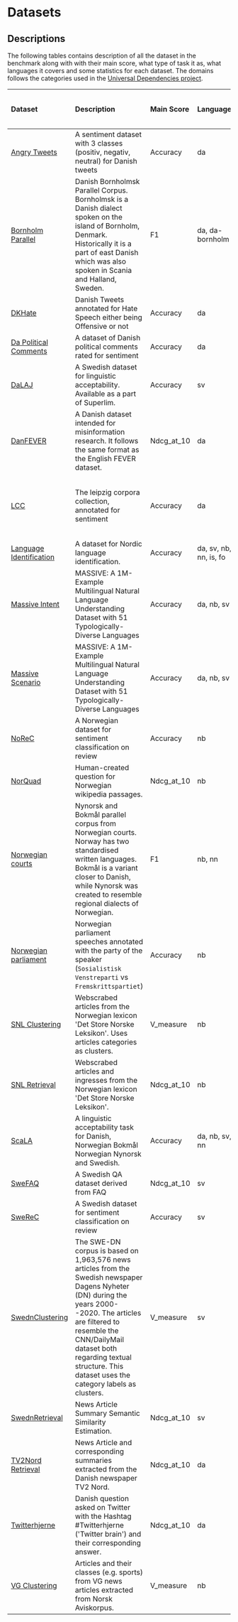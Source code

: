 # Datasets


## Descriptions
The following tables contains description of all the dataset in the benchmark along with with their main score, what type of task it as, what languages it covers and some statistics for each dataset. The domains follows the categories used in the [Universal Dependencies project](https://universaldependencies.org).

<!-- This dataset is autogenerated. If you want to update it please update the dataset metadata instead. -->

<!--START_TABLE-->
| Dataset                                                                                                                                                  | Description                                                                                                                                                                                                                                                                            | Main Score   | Languages              | Type           | Domains                                                              |   Number of Documents | Mean Length of Documents (characters)   |
|:---------------------------------------------------------------------------------------------------------------------------------------------------------|:---------------------------------------------------------------------------------------------------------------------------------------------------------------------------------------------------------------------------------------------------------------------------------------|:-------------|:-----------------------|:---------------|:---------------------------------------------------------------------|----------------------:|:----------------------------------------|
| [Angry Tweets](https://aclanthology.org/2021.nodalida-main.53/)                                                                                          | A sentiment dataset with 3 classes (positiv, negativ, neutral) for Danish tweets                                                                                                                                                                                                       | Accuracy     | da                     | Classification | social                                                               |                  1047 | 156.15 (std: 82.02)                     |
| [Bornholm Parallel](https://aclanthology.org/W19-6138/)                                                                                                  | Danish Bornholmsk Parallel Corpus. Bornholmsk is a Danish dialect spoken on the island of Bornholm, Denmark. Historically it is a part of east Danish which was also spoken in Scania and Halland, Sweden.                                                                             | F1           | da, da-bornholm        | BitextMining   | poetry, wiki, fiction, web, social                                   |                  1000 | 44.36 (std: 41.22)                      |
| [DKHate](https://aclanthology.org/2020.lrec-1.430/)                                                                                                      | Danish Tweets annotated for Hate Speech either being Offensive or not                                                                                                                                                                                                                  | Accuracy     | da                     | Classification | social                                                               |                   329 | 88.18 (std: 168.30)                     |
| [Da Political Comments](https://huggingface.co/datasets/danish_political_comments)                                                                       | A dataset of Danish political comments rated for sentiment                                                                                                                                                                                                                             | Accuracy     | da                     | Classification | social                                                               |                  7206 | 69.60 (std: 62.85)                      |
| [DaLAJ](https://spraakbanken.gu.se/en/resources/superlim)                                                                                                | A Swedish dataset for linguistic acceptability. Available as a part of Superlim.                                                                                                                                                                                                       | Accuracy     | sv                     | Classification | fiction, non-fiction                                                 |                   888 | 120.77 (std: 67.95)                     |
| [DanFEVER](https://aclanthology.org/2021.nodalida-main.47/)                                                                                              | A Danish dataset intended for misinformation research. It follows the same format as the English FEVER dataset.                                                                                                                                                                        | Ndcg_at_10   | da                     | Retrieval      | wiki, non-fiction                                                    |                  8897 | 124.84 (std: 168.53)                    |
| [LCC](https://github.com/fnielsen/lcc-sentiment)                                                                                                         | The leipzig corpora collection, annotated for sentiment                                                                                                                                                                                                                                | Accuracy     | da                     | Classification | legal, web, news, social, fiction, non-fiction, academic, government |                   150 | 118.73 (std: 57.82)                     |
| [Language Identification](https://aclanthology.org/2021.vardial-1.8/)                                                                                    | A dataset for Nordic language identification.                                                                                                                                                                                                                                          | Accuracy     | da, sv, nb, nn, is, fo | Classification | wiki                                                                 |                  3000 | 78.23 (std: 48.54)                      |
| [Massive Intent](https://arxiv.org/abs/2204.08582#:~:text=MASSIVE%20contains%201M%20realistic%2C%20parallel,diverse%20languages%20from%2029%20genera.)   | MASSIVE: A 1M-Example Multilingual Natural Language Understanding Dataset with 51 Typologically-Diverse Languages                                                                                                                                                                      | Accuracy     | da, nb, sv             | Classification | spoken                                                               |                 15021 | 34.65 (std: 16.99)                      |
| [Massive Scenario](https://arxiv.org/abs/2204.08582#:~:text=MASSIVE%20contains%201M%20realistic%2C%20parallel,diverse%20languages%20from%2029%20genera.) | MASSIVE: A 1M-Example Multilingual Natural Language Understanding Dataset with 51 Typologically-Diverse Languages                                                                                                                                                                      | Accuracy     | da, nb, sv             | Classification | spoken                                                               |                 15021 | 34.65 (std: 16.99)                      |
| [NoReC](https://aclanthology.org/L18-1661/)                                                                                                              | A Norwegian dataset for sentiment classification on review                                                                                                                                                                                                                             | Accuracy     | nb                     | Classification | reviews                                                              |                  2048 | 89.62 (std: 61.21)                      |
| [NorQuad](https://aclanthology.org/2023.nodalida-1.17/)                                                                                                  | Human-created question for Norwegian wikipedia passages.                                                                                                                                                                                                                               | Ndcg_at_10   | nb                     | Retrieval      | non-fiction, wiki                                                    |                  2602 | 502.19 (std: 875.23)                    |
| [Norwegian courts](https://opus.nlpl.eu/ELRC-Courts_Norway-v1.php)                                                                                       | Nynorsk and Bokmål parallel corpus from Norwegian courts. Norway has two standardised written languages. Bokmål is a variant closer to Danish, while Nynorsk was created to resemble regional dialects of Norwegian.                                                                   | F1           | nb, nn                 | BitextMining   | legal, non-fiction                                                   |                   456 | 82.11 (std: 49.48)                      |
| [Norwegian parliament](https://huggingface.co/datasets/NbAiLab/norwegian_parliament)                                                                     | Norwegian parliament speeches annotated with the party of the speaker (`Sosialistisk Venstreparti` vs `Fremskrittspartiet`)                                                                                                                                                            | Accuracy     | nb                     | Classification | spoken                                                               |                  2400 | 1897.51 (std: 1988.62)                  |
| [SNL Clustering](https://huggingface.co/datasets/navjordj/SNL_summarization)                                                                             | Webscrabed articles from the Norwegian lexicon 'Det Store Norske Leksikon'. Uses articles categories as clusters.                                                                                                                                                                      | V_measure    | nb                     | Clustering     | non-fiction, wiki                                                    |                  2048 | 1101.30 (std: 2168.35)                  |
| [SNL Retrieval](https://huggingface.co/datasets/navjordj/SNL_summarization)                                                                              | Webscrabed articles and ingresses from the Norwegian lexicon 'Det Store Norske Leksikon'.                                                                                                                                                                                              | Ndcg_at_10   | nb                     | Retrieval      | non-fiction, wiki                                                    |                  2600 | 1001.43 (std: 2537.83)                  |
| [ScaLA](https://aclanthology.org/2023.nodalida-1.20/)                                                                                                    | A linguistic acceptability task for Danish, Norwegian Bokmål Norwegian Nynorsk and Swedish.                                                                                                                                                                                            | Accuracy     | da, nb, sv, nn         | Classification | fiction, news, non-fiction, spoken, blog                             |                  8192 | 102.45 (std: 55.49)                     |
| [SweFAQ](https://spraakbanken.gu.se/en/resources/superlim)                                                                                               | A Swedish QA dataset derived from FAQ                                                                                                                                                                                                                                                  | Ndcg_at_10   | sv                     | Retrieval      | non-fiction, web                                                     |                  1024 | 195.44 (std: 209.33)                    |
| [SweReC](https://aclanthology.org/2023.nodalida-1.20/)                                                                                                   | A Swedish dataset for sentiment classification on review                                                                                                                                                                                                                               | Accuracy     | sv                     | Classification | reviews                                                              |                  2048 | 318.83 (std: 499.57)                    |
| [SwednClustering](https://spraakbanken.gu.se/en/resources/swedn)                                                                                         | The SWE-DN corpus is based on 1,963,576 news articles from the Swedish newspaper Dagens Nyheter (DN) during the years 2000--2020. The articles are filtered to resemble the CNN/DailyMail dataset both regarding textual structure. This dataset uses the category labels as clusters. | V_measure    | sv                     | Clustering     | non-fiction, news                                                    |                  2048 | 1619.71 (std: 2220.36)                  |
| [SwednRetrieval](https://spraakbanken.gu.se/en/resources/swedn)                                                                                          | News Article Summary Semantic Similarity Estimation.                                                                                                                                                                                                                                   | Ndcg_at_10   | sv                     | Retrieval      | non-fiction, news                                                    |                  3070 | 1946.35 (std: 3071.98)                  |
| [TV2Nord Retrieval](https://huggingface.co/datasets/alexandrainst/nordjylland-news-summarization)                                                        | News Article and corresponding summaries extracted from the Danish newspaper TV2 Nord.                                                                                                                                                                                                 | Ndcg_at_10   | da                     | Retrieval      | news, non-fiction                                                    |                  4096 | 784.11 (std: 982.97)                    |
| [Twitterhjerne](https://huggingface.co/datasets/sorenmulli/da-hashtag-twitterhjerne)                                                                     | Danish question asked on Twitter with the Hashtag #Twitterhjerne ('Twitter brain') and their corresponding answer.                                                                                                                                                                     | Ndcg_at_10   | da                     | Retrieval      | social                                                               |                   340 | 138.23 (std: 82.41)                     |
| [VG Clustering](https://huggingface.co/datasets/navjordj/VG_summarization)                                                                               | Articles and their classes (e.g. sports) from VG news articles extracted from Norsk Aviskorpus.                                                                                                                                                                                        | V_measure    | nb                     | Clustering     | non-fiction, news                                                    |                  2048 | 1009.65 (std: 1597.60)                  |
<!--END_TABLE-->